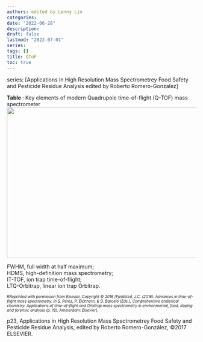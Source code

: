 ```yaml
---
authors: edited by Lenny Lin
categories:
date: "2022-06-28"
description:
draft: false
lastmod: "2022-07-01"
series: 
tags: []
title: QToF
toc: true
---
```


series: [Applications in High Resolution Mass Spectrometrey Food Safety and Pesticide Residue Analysis edited by Roberto Romero-Gonzalez]

<!--more-->
<figcaption><b>Table </b>: Key elements of modern Quadrupole time-of-flight (Q-TOF) mass spectrometer</figcaption> 
<img width ="720" height= "400" src = "/docs/images/Screenshot 2022-07-07 153809.png"/>

FWHM, full width at half maximum;   
HDMS, high-definition mass spectrometry;   
IT-TOF, ion trap time-of-flight;   
LTQ-Orbitrap, linear ion trap Orbitrap.

<em><font size = "1.5">RReprinted with permission from Elsevier, Copyright © 2016 [Fjeldsted, J.C. (2016). Advances in time-of-flight mass spectrometry. In S. P&#233;rez, P. Eichhorn, & D. Barcel&#243; (Eds.), Comprehensive analytical chemistry. Applications of time-of-flight and Orbitrap mass spectrometry in environmental, food, doping and forensic analysis (p. 19). Amsterdam: Elsevier].</font></em> 


p23, Applications in High Resolution Mass Spectrometrey Food Safety and Pesticide Residue Analysis, edited by Roberto Romero-Gonz&#225;lez, &copy;2017 ELSEVIER.